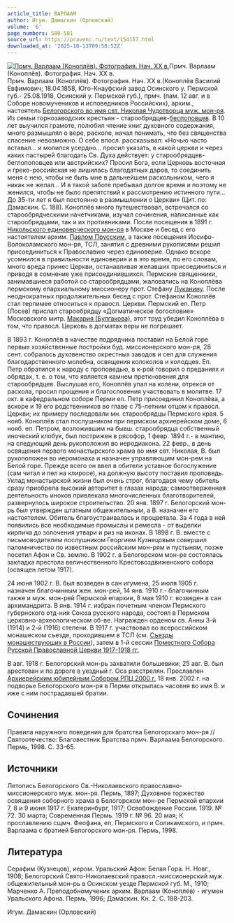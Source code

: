 ```yaml
---
article_title: ВАРЛААМ
author: Игум. Дамаскин (Орловский)
volume: '6'
page_numbers: 580-581
source_url: https://pravenc.ru/text/154157.html
downloaded_at: '2025-10-13T09:58:52Z'
---
```


[![Прмч. Варлаам (Коноплёв). Фотография. Нач. XX в.](https://pravenc.ru/data/563/461/1234/i200.jpg "Кликните для увеличения картинки")](https://pravenc.ru/data/563/461/1234/i400.jpg)Прмч. Варлаам (Коноплёв). Фотография. Нач. XX в.  
Прмч. Варлаам (Коноплёв). Фотография. Нач. XX в.(Коноплёв Василий Евфимович; 18.04.1858, Юго-Кнауфский завод Осинского у. Пермской губ.- 25.08.1918, Осинский у. Пермской губ.), прмч. (пам. 12 авг. и в Соборе новомучеников и исповедников Российских), архим., настоятель [Белогорского во имя свт. Николая Чудотворца муж. мон-ря](<https://pravenc.ru/text/Белогорского во имя свт  Николая Чудотворца муж  мон-ря.html>). Из семьи горнозаводских крестьян - старообрядцев-[беспоповцев](https://pravenc.ru/text/беспоповцев.html). В 10 лет выучился грамоте, полюбил чтение книг духовного содержания, много размышлял о вере, расколе, начал понимать, что без священства спасение невозможно. О себе впосл. рассказывал: «Ночью часто вставал... и молился усердно... просил указать, в какой церкви и через каких пастырей благодать Св. Духа действует: у старообрядцев-беглопоповцев или австрийских? Просил Бога, если Церковь восточная и греко-российская не лишилась благодатных даров, то соединить меня с нею, чтобы не быть мне в дальнейшем раскольником, чего я никак не желал... И в такой заботе пребывал долгое время и поэтому не женился, чтобы не было препятствий к рассмотрению истинного пути... До 35-ти лет я был постоянно в размышлении о Церкви» (Цит. по: Дамаскин. С. 188). Коноплёв много путешествовал, встречался со старообрядческими начетчиками, изучал сочинения, написанные как старообрядцами, так и их противниками. После посещения в 1891 г. [Никольского единоверческого мон-ря](<https://pravenc.ru/text/Никольского единоверческого мон-ря.html>) в Москве и бесед с его настоятелем архим. [Павлом Прусским](<https://pravenc.ru/text/Павлом Прусским.html>), а также посещения Иосифо-Волоколамского мон-ря, ТСЛ, занятия с древними рукописями решил присоединиться к Православию через единоверие. Однако вскоре усомнился в правильности единоверия и в это время, по его словам, много вреда принес Церкви, останавливая желавших присоединиться и приводя в сомнение уже присоединившихся. Пермские священники, занимавшиеся работой со старообрядцами, жаловались на Коноплёва пермскому епархиальному миссионеру прот. Стефану [Луканину](https://pravenc.ru/text/Луканину.html). После неоднократных продолжительных бесед с прот. Стефаном Коноплёв стал терпимее относиться к правосл. Церкви. Пермский еп. Петр (Лосев) прислал старообрядцу «Догматическое богословие» Московского митр. [Макария (Булгакова)](<https://pravenc.ru/text/Макария (Булгакова).html>), этот труд убедил Коноплёва в том, что правосл. Церковь в догматах веры не погрешает.

В 1893 г. Коноплёв в качестве подрядчика поставил на Белой горе первые хозяйственные постройки буд. миссионерского мон-ря, 28 сент. собралось духовенство окрестных заводов и сел для служения благодарственного молебна, освящения колоколов и колодцев. Еп. Петр обратился к народу с проповедью, в к-рой говорил о преданиях и обрядах, т. е. о том, что является камнем преткновения для старообрядцев. Выслушав его, Коноплёв упал на колени, отрекся от раскола, просил прощения и благословения участвовать в молитве. 17 окт. в кафедральном соборе Перми еп. Петр присоединил Коноплёва, а вскоре и 19 его родственников во главе с 75-летним отцом к правосл. Церкви; их примеру последовали мн. старообрядцы Пермского края. 5 нояб. Коноплёв стал послушником при пермском архиерейском доме, 6 нояб. еп. Петром, возложившим на бывш. старообрядца собственный иноческий клобук, был пострижен в рясофор, 1 февр. 1894 г.- в мантию, на следующий день рукоположил во иеродиакона. 22 февр., в день освящения первого монастырского храма во имя свт. Николая, В. был рукоположен во иеромонаха и назначен управляющим мон-рем на Белой горе. Прежде всего он ввел в обители уставное богослужение (сам читал и пел на клиросе), на должную высоту поставил проповедь. Уклад монастырской жизни был очень строг, благодаря чему обитель сразу приобрела высокий авторитет в глазах народа; самоотверженная деятельность иноков привлекала многочисленных благотворителей, развернулось широкое строительство. 20 янв. 1897 г. Белогорский мон-рь был утвержден штатным общежительным, а В. назначен его настоятелем. Обитель благоустраивалась и процветала. За 4 года в ней появились все необходимые промыслы и ремесла - от выделки кирпича до золочения утвари и риз на иконах. В 1898 г. В. вместе с письмоводителем послушником Георгием Кузнецовым совершил паломничество по известным российским мон-рям и пустыням, позже посетил Афон и Св. землю. В 1902 г. в Белогорском мон-ре состоялась закладка престола величественного Крестовоздвиженского собора (освящен летом 1917).

24 июня 1902 г. В. был возведен в сан игумена, 25 июля 1905 г. назначен благочинным жен. мон-рей, 14 янв. 1910 г.- благочинным также и муж. мон-рей Пермской епархии, 8 мая 1910 г. возведен в сан архимандрита. В янв. 1914 г. избран почетным членом Пермского губернского отд-ния Союза русского народа, состоял в Пермском церковно-археологическом об-ве. Награжден орденом св. Анны 3-й (1914) и 2-й (1916) степени. В 1917 г. участвовал во всероссийском монашеском съезде, проходившем в ТСЛ (см. [Съезды монашествующих в России](<https://pravenc.ru/text/Съезды монашествующих в России.html>)), затем в 1-й сессии [Поместного Собора Русской Православной Церкви 1917-1918 гг.](<https://pravenc.ru/text/Поместного Собора Русской Православной Церкви 1917-1918 гг .html>)

В авг. 1918 г. Белогорский мон-рь захватили большевики; 25 авг. В. был арестован и по дороге в уездный г. Оса расстрелян. Прославлен [Архиерейским юбилейным Собором РПЦ 2000 г.](<https://pravenc.ru/text/Архиерейский Юбилейный Собор Русской Православной Церкви 2000 г .html>) 18 янв. 2002 г. на подворье Белогорского мон-ря в Перми открылась часовня во имя В. и иже с ним пострадавшей братии.

## Сочинения

Правила наружного поведения для братства Белогорскаго мон-ря // Святоотечество: Благовестник Братства прмч. Варлаама Белогорского. Пермь, 1998. С. 33-65.

## Источники

Летопись Белогорского Св.-Николаевского православно-миссионерского муж. мон-ря. Пермь, 1897; Духовное торжество освящения соборного храма в Белогорском мон-ре Пермской епархии 7, 8 и 9 июня 1917 г. Екатеринбург, 1917; Освобождение России. 1919. № 72. 30 марта; Современная Пермь. 1919 г. № 96. 20 мая; К прославлению сщмч. Феофана, еп. Пермского и Соликамского, и прмч. Варлаама с братией Белогорского мон-ря. Пермь, 1998.

## Литература

Серафим (Кузнецов), иером. Уральский Афон: Белая Гора. Н. Новг., 1908; Белогорский Свято-Николаевский правосл.-миссионерский муж. общежительный мон-рь в Осинском уезде Пермской губ. М., 1910; Марченко А. Преподобномученик архим. Варлаам (Коноплёв) - игумен Уральского Афона. Пермь, 1996; Дамаскин. Кн. 2. С. 188-203.

Игум. Дамаскин (Орловский)
